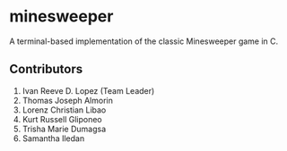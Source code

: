 # minesweeper
A terminal-based implementation of the classic Minesweeper game in C.

## Contributors
1. Ivan Reeve D. Lopez (Team Leader)
2. Thomas Joseph Almorin
3. Lorenz Christian Libao
4. Kurt Russell Gliponeo
5. Trisha Marie Dumagsa
6. Samantha Iledan
